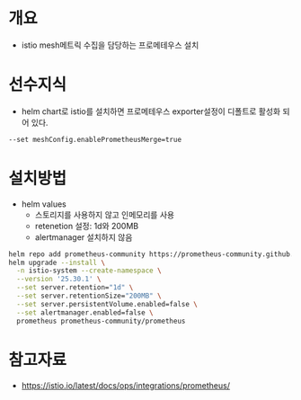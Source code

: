 # 개요
* istio mesh메트릭 수집을 담당하는 프로메테우스 설치

# 선수지식
* helm chart로 istio를 설치하면 프로메테우스 exporter설정이 디폴트로 활성화 되어 있다.

```sh
--set meshConfig.enablePrometheusMerge=true
```

# 설치방법
* helm values
  * 스토리지를 사용하지 않고 인메모리를 사용
  * retenetion 설정: 1d와 200MB
  * alertmanager 설치하지 않음

```sh
helm repo add prometheus-community https://prometheus-community.github.io/helm-charts
helm upgrade --install \
  -n istio-system --create-namespace \
  --version '25.30.1' \
  --set server.retention="1d" \
  --set server.retentionSize="200MB" \
  --set server.persistentVolume.enabled=false \
  --set alertmanager.enabled=false \
  prometheus prometheus-community/prometheus
```

# 참고자료
* https://istio.io/latest/docs/ops/integrations/prometheus/
